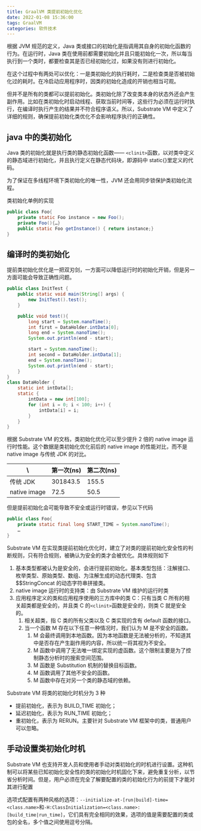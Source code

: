 ```yaml
---
title: GraalVM 类提前初始化优化
date: 2022-01-08 15:36:00
tags: GraalVM
categories: 软件技术
---
```


根据 JVM 规范的定义，Java 类或接口的初始化是指调用其自身的初始化函数的行为。在运行时，Java 类在使用前都需要初始化并且只能初始化一次，所以每当执行到一个类时，都要检查其是否已经初始化过，如果没有则进行初始化。

在这个过程中有两处可以优化：一是类初始化的执行耗时，二是检查类是否被初始化过的耗时。在冷启动应用程序时，因类的初始化造成的开销也相当可观。

但并不是所有的类都可以提前初始化。类初始化除了改变类本身的状态外还会产生副作用。比如在类初始化时启动线程、获取当前时间等，这些行为必须在运行时执行，在编译时执行产生的结果并不符合程序语义。所以，Substrate VM 中定义了详细的规则，确保提前初始化类优化不会影响程序执行的正确性。

## java 中的类初始化

Java 类的初始化就是执行类的静态初始化函数—— `<clinit>`函数，以对类中定义的静态域进行初始化，并且执行定义在静态代码块，即源码中 static{}里定义的代码。

为了保证在多线程环境下类初始化的唯一性，JVM 还会用同步锁保护类初始化流程。

类初始化单例的实现

```java
public class Foo{
    private static Foo instance = new Foo();
    private Foo(){…}
    public static Foo getInstance() { return instance;}
}
```

## 编译时的类初始化

提前类初始化优化是一把双刃剑，一方面可以降低运行时的初始化开销，但是另一方面可能会导致正确性问题。

```java
public class InitTest {
    public static void main(String[] args) {
        new InitTest().test();
    }

    public void test(){
        long start = System.nanoTime();
        int first = DataHolder.intData[0];
        long end = System.nanoTime();
        System.out.println(end - start);

        start = System.nanoTime();
        int second = DataHolder.intData[1];
        end = System.nanoTime();
        System.out.println(end - start);
    }
}
class DataHolder {
    static int intData[];
    static {
        intData = new int[100];
        for (int i = 0; i < 100; i++) {
            intData[i] = i;
        }
    }
}
```

根据 Substrate VM 的文档，类初始化优化可以至少提升 2 倍的 native image 运行时性能。这个数据是类初始化优化前后的 native image 的性能对比，而不是 native image 与传统 JDK 的对比。

| \            | 第一次(ns) | 第二次(ns) |
| ------------ | ---------- | ---------- |
| 传统 JDK     | 301843.5   | 155.5      |
| native image | 72.5       | 50.5       |

但是提前初始化会可能导致不安全或运行时错误，参见以下代码

```java
public class Foo{
    private static final long START_TIME = System.nanoTime();
    …
}
```

Substrate VM 在实现类提前初始化优化时，建立了对类的提前初始化安全性的判断规则，只有符合规则，被确认为安全的类才会被优化。具体规则如下

1. 基本类型都被认为是安全的，会进行提前初始化。基本类型包括：注解接口、枚举类型、原始类型、数组、为注解生成的动态代理类、包含$$StringConcat 的动态字符串拼接类。
2. native image 运行时的支持类：由 Substrate VM 维护的运行时类
3. 应用程序定义的类和应用程序使用的三方库中的类 C：只有当类 C 所有的相关超类都是安全的，并且类 C 的`<clinit>`函数是安全的，则类 C 就是安全的。
   1. 相关超类，指 C 类的所有父类以及 C 类实现的含有 default 函数的接口。
   2. 当一个函数 M 存在以下任意一种情况时，我们认为 M 是不安全的函数。
      1. M 会最终调用到本地函数。因为本地函数是无法被分析的，不知道其中是否存在产生副作用的内容，所以统一将其视为不安全。
      2. M 函数中调用了无法唯一绑定实现的虚函数。这个限制主要是为了控制静态分析时的搜索空间范围。
      3. M 函数是 Substitution 机制的替换目标函数。
      4. M 函数调用了其他不安全的函数。
      5. M 函数中存在对另一个类的静态域的依赖。

Substrate VM 将类的初始化时机分为 3 种

- 提前初始化，表示为 BUILD_TIME 初始化；
- 延迟初始化，表示为 RUN_TIME 初始化；
- 重初始化，表示为 RERUN。主要针对 Substrate VM 框架中的类，普通用户可以忽略。

## 手动设置类初始化时机

Substrate VM 也支持开发人员和使用者手动对类初始化的时机进行设置。这种机制可以将某些已知初始化安全性的类的初始化时机固化下来，避免重复分析，以节省分析时间。但是，用户必须在完全了解要配置的类的初始化行为的前提下才能对其进行配置

选项式配置有两种风格的选项：`--initialize-at-[run|build]-time=<class.name>`和`-H:ClassInitialization=<class.name>:[build_time|run_time]`，它们具有完全相同的效果，选项的值是需要配置的类或包的全名，多个值之间使用逗号分隔。
